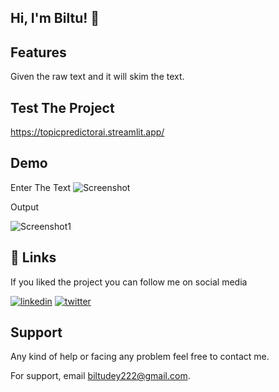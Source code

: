 
## Hi, I'm Biltu! 👋




## Features

Given the raw text and it will skim the text.

## Test The Project

https://topicpredictorai.streamlit.app/



## Demo
Enter The Text
![Screenshot](https://user-images.githubusercontent.com/94779899/219923107-626ed4c5-f5e4-4ac8-b62a-924e44eb716e.png)

Output


![Screenshot1](https://user-images.githubusercontent.com/94779899/219923117-97c26da9-2d92-4b3e-9525-e7d3eacab382.png)



## 🔗 Links

If you liked the project you can follow me on social media

[![linkedin](https://img.shields.io/badge/linkedin-0A66C2?style=for-the-badge&logo=linkedin&logoColor=white)](https://www.linkedin.com/in/BiltuDey/)
[![twitter](https://img.shields.io/badge/twitter-1DA1F2?style=for-the-badge&logo=twitter&logoColor=white)](https://twitter.com/CallmeBiltu)



## Support
Any kind of help or facing any problem feel free to contact me.

For support, email biltudey222@gmail.com.

